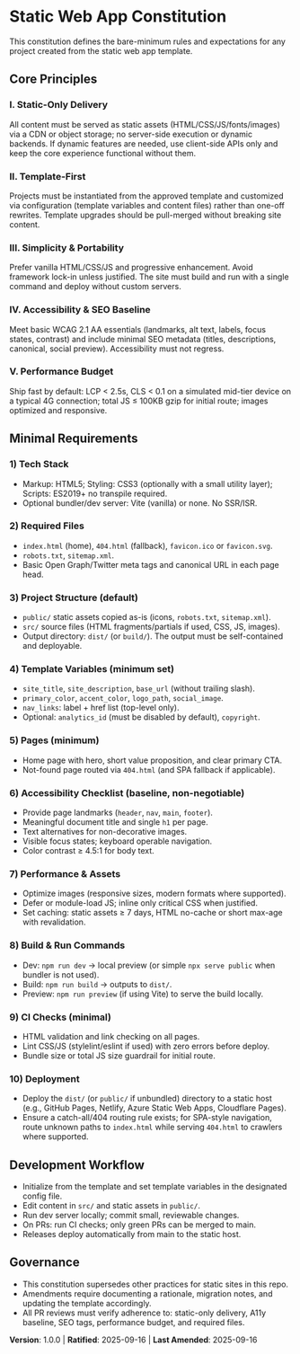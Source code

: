 # Static Web App Constitution

This constitution defines the bare-minimum rules and expectations for any project created from the static web app template.

## Core Principles

### I. Static-Only Delivery
All content must be served as static assets (HTML/CSS/JS/fonts/images) via a CDN or object storage; no server-side execution or dynamic backends. If dynamic features are needed, use client-side APIs only and keep the core experience functional without them.

### II. Template-First
Projects must be instantiated from the approved template and customized via configuration (template variables and content files) rather than one-off rewrites. Template upgrades should be pull-merged without breaking site content.

### III. Simplicity & Portability
Prefer vanilla HTML/CSS/JS and progressive enhancement. Avoid framework lock-in unless justified. The site must build and run with a single command and deploy without custom servers.

### IV. Accessibility & SEO Baseline
Meet basic WCAG 2.1 AA essentials (landmarks, alt text, labels, focus states, contrast) and include minimal SEO metadata (titles, descriptions, canonical, social preview). Accessibility must not regress.

### V. Performance Budget
Ship fast by default: LCP < 2.5s, CLS < 0.1 on a simulated mid-tier device on a typical 4G connection; total JS ≤ 100KB gzip for initial route; images optimized and responsive.

## Minimal Requirements

### 1) Tech Stack
- Markup: HTML5; Styling: CSS3 (optionally with a small utility layer); Scripts: ES2019+ no transpile required.
- Optional bundler/dev server: Vite (vanilla) or none. No SSR/ISR.

### 2) Required Files
- `index.html` (home), `404.html` (fallback), `favicon.ico` or `favicon.svg`.
- `robots.txt`, `sitemap.xml`.
- Basic Open Graph/Twitter meta tags and canonical URL in each page head.

### 3) Project Structure (default)
- `public/` static assets copied as-is (icons, `robots.txt`, `sitemap.xml`).
- `src/` source files (HTML fragments/partials if used, CSS, JS, images). 
- Output directory: `dist/` (or `build/`). The output must be self-contained and deployable.

### 4) Template Variables (minimum set)
- `site_title`, `site_description`, `base_url` (without trailing slash).
- `primary_color`, `accent_color`, `logo_path`, `social_image`.
- `nav_links`: label + href list (top-level only).
- Optional: `analytics_id` (must be disabled by default), `copyright`.

### 5) Pages (minimum)
- Home page with hero, short value proposition, and clear primary CTA.
- Not-found page routed via `404.html` (and SPA fallback if applicable).

### 6) Accessibility Checklist (baseline, non-negotiable)
- Provide page landmarks (`header`, `nav`, `main`, `footer`).
- Meaningful document title and single `h1` per page.
- Text alternatives for non-decorative images.
- Visible focus states; keyboard operable navigation.
- Color contrast ≥ 4.5:1 for body text.

### 7) Performance & Assets
- Optimize images (responsive sizes, modern formats where supported).
- Defer or module-load JS; inline only critical CSS when justified.
- Set caching: static assets ≥ 7 days, HTML no-cache or short max-age with revalidation.

### 8) Build & Run Commands
- Dev: `npm run dev` → local preview (or simple `npx serve public` when bundler is not used).
- Build: `npm run build` → outputs to `dist/`.
- Preview: `npm run preview` (if using Vite) to serve the build locally.

### 9) CI Checks (minimal)
- HTML validation and link checking on all pages.
- Lint CSS/JS (stylelint/eslint if used) with zero errors before deploy.
- Bundle size or total JS size guardrail for initial route.

### 10) Deployment
- Deploy the `dist/` (or `public/` if unbundled) directory to a static host (e.g., GitHub Pages, Netlify, Azure Static Web Apps, Cloudflare Pages).
- Ensure a catch-all/404 routing rule exists; for SPA-style navigation, route unknown paths to `index.html` while serving `404.html` to crawlers where supported.

## Development Workflow
- Initialize from the template and set template variables in the designated config file.
- Edit content in `src/` and static assets in `public/`.
- Run dev server locally; commit small, reviewable changes.
- On PRs: run CI checks; only green PRs can be merged to main.
- Releases deploy automatically from main to the static host.

## Governance
- This constitution supersedes other practices for static sites in this repo.
- Amendments require documenting a rationale, migration notes, and updating the template accordingly.
- All PR reviews must verify adherence to: static-only delivery, A11y baseline, SEO tags, performance budget, and required files.

**Version**: 1.0.0 | **Ratified**: 2025-09-16 | **Last Amended**: 2025-09-16
